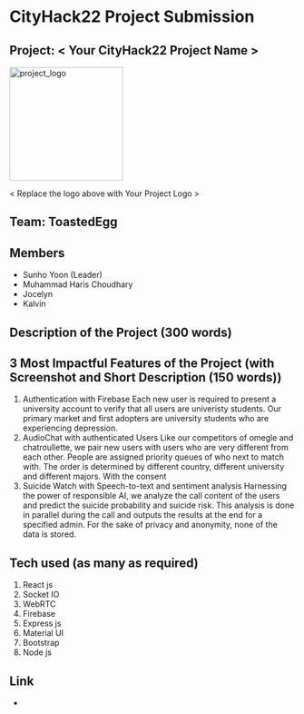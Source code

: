 # CityHack22 Project Submission

## Project: < Your CityHack22 Project Name >

<img src="../assets/img/LOGOS/logo1.png" width="200" alt="project_logo"/>

< Replace the logo above with Your Project Logo >

## Team: ToastedEgg

## Members

- Sunho Yoon (Leader)
- Muhammad Haris Choudhary
- Jocelyn
- Kalvin

## Description of the Project (300 words)

## 3 Most Impactful Features of the Project (with Screenshot and Short Description (150 words))

1. Authentication with Firebase
   Each new user is required to present a university account to verify that all users are univeristy students. Our primary market and first adopters are university students who are experiencing depression.
2. AudioChat with authenticated Users
   Like our competitors of omegle and chatroullette, we pair new users with users who are very different from each other. People are assigned priority queues of who next to match with. The order is determined by different country, different university and different majors. With the consent
3. Suicide Watch with Speech-to-text and sentiment analysis
   Harnessing the power of responsible AI, we analyze the call content of the users and predict the suicide probability and suicide risk. This analysis is done in parallel during the call and outputs the results at the end for a specified admin. For the sake of privacy and anonymity, none of the data is stored.

## Tech used (as many as required)

1. React js
2. Socket IO
3. WebRTC
4. Firebase
5. Express js
6. Material UI
7. Bootstrap
8. Node js

## Link

-
